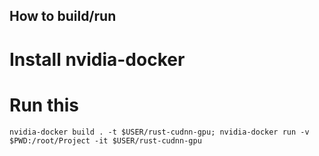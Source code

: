## How to build/run

# Install nvidia-docker

# Run this
`nvidia-docker build . -t $USER/rust-cudnn-gpu; nvidia-docker run -v $PWD:/root/Project -it $USER/rust-cudnn-gpu`